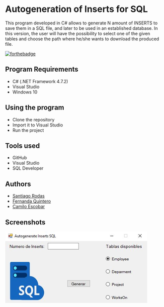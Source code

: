 # Autogeneration of Inserts for SQL 

This program developed in C# allows to generate N amount of INSERTS to save them in a SQL file, and later to be used in an established database. 
In this version, the user will have the possibility to select one of the given tables and choose the path where he/she wants to download the produced file.

[![forthebadge](https://forthebadge.com/images/badges/made-with-c-sharp.svg)](https://forthebadge.com)

## Program Requirements

* C# (.NET Framework 4.7.2)
* Visual Studio
* Windows 10

## Using the program
* Clone the repository
* Import it to Visual Studio
* Run the project

## Tools used

* GitHub
* Visual Studio
* SQL Developer

## Authors

* [Santiago Rodas](https://github.com/SantiRodas)
* [Fernanda Quintero](https://github.com/FernandaRojas152)
* [Camilo Escobar](https://github.com/chumbi27escobar3)

## Screenshots

![](https://github.com/SantiRodas/autogenerate-inserts-sql/blob/master/images/2.JPG)
